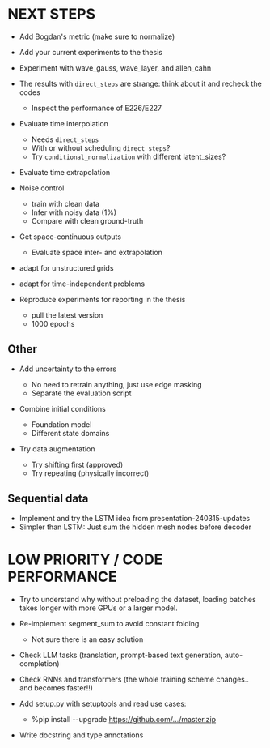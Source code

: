 # NEXT STEPS

- Add Bogdan's metric (make sure to normalize)

- Add your current experiments to the thesis

- Experiment with wave_gauss, wave_layer, and allen_cahn

- The results with `direct_steps` are strange: think about it and recheck the codes
    - Inspect the performance of E226/E227

- Evaluate time interpolation
    * Needs `direct_steps`
    * With or without scheduling `direct_steps`?
    * Try `conditional_normalization` with different latent_sizes?

- Evaluate time extrapolation

- Noise control
    * train with clean data
    * Infer with noisy data (1%)
    * Compare with clean ground-truth

- Get space-continuous outputs
    - Evaluate space inter- and extrapolation

- adapt for unstructured grids

- adapt for time-independent problems

- Reproduce experiments for reporting in the thesis
    * pull the latest version
    * 1000 epochs


## Other
- Add uncertainty to the errors
    * No need to retrain anything, just use edge masking
    - Separate the evaluation script

- Combine initial conditions
    * Foundation model
    * Different state domains

- Try data augmentation
    - Try shifting first (approved)
    - Try repeating (physically incorrect)

## Sequential data
- Implement and try the LSTM idea from presentation-240315-updates
- Simpler than LSTM: Just sum the hidden mesh nodes before decoder

# LOW PRIORITY / CODE PERFORMANCE

- Try to understand why without preloading the dataset, loading batches takes longer with more GPUs or a larger model.

- Re-implement segment_sum to avoid constant folding
    - Not sure there is an easy solution

- Check LLM tasks (translation, prompt-based text generation, auto-completion)
- Check RNNs and transformers (the whole training scheme changes.. and becomes faster!!)

- Add setup.py with setuptools and read use cases:
    - %pip install --upgrade https://github.com/.../master.zip

- Write docstring and type annotations
